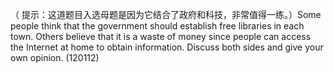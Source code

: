 （ 提示：这道题目入选母题是因为它结合了政府和科技，非常值得一练。）Some people think that the government should establish free libraries in each town. Others believe that it is a waste of money since people can access the Internet at home to obtain information. Discuss both sides and give your own opinion. \(120112\)
